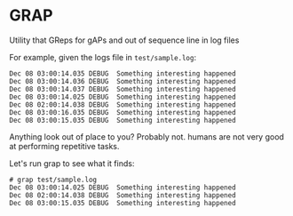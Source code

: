 # GRAP
Utility that GReps for gAPs and out of sequence line in log files

For example, given the logs file in `test/sample.log`:

```
Dec 08 03:00:14.035 DEBUG  Something interesting happened
Dec 08 03:00:14.036 DEBUG  Something interesting happened
Dec 08 03:00:14.037 DEBUG  Something interesting happened
Dec 08 03:00:14.025 DEBUG  Something interesting happened
Dec 08 02:00:14.038 DEBUG  Something interesting happened
Dec 08 03:00:16.035 DEBUG  Something interesting happened
Dec 08 03:00:15.035 DEBUG  Something interesting happened
```

Anything look out of place to you? Probably not. humans are not very good at performing repetitive tasks.

Let's run grap to see what it finds:

```
# grap test/sample.log
Dec 08 03:00:14.025 DEBUG  Something interesting happened
Dec 08 02:00:14.038 DEBUG  Something interesting happened
Dec 08 03:00:15.035 DEBUG  Something interesting happened
```